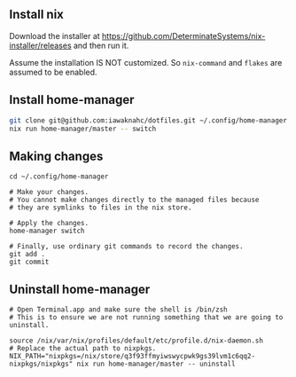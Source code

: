 ## Install nix

Download the installer at https://github.com/DeterminateSystems/nix-installer/releases
and then run it.

Assume the installation IS NOT customized. So `nix-command` and `flakes` are assumed to be enabled.

## Install home-manager

```sh
git clone git@github.com:iawaknahc/dotfiles.git ~/.config/home-manager
nix run home-manager/master -- switch
```

## Making changes

```
cd ~/.config/home-manager

# Make your changes.
# You cannot make changes directly to the managed files because
# they are symlinks to files in the nix store.

# Apply the changes.
home-manager switch

# Finally, use ordinary git commands to record the changes.
git add .
git commit
```

## Uninstall home-manager

```
# Open Terminal.app and make sure the shell is /bin/zsh
# This is to ensure we are not running something that we are going to uninstall.

source /nix/var/nix/profiles/default/etc/profile.d/nix-daemon.sh
# Replace the actual path to nixpkgs.
NIX_PATH="nixpkgs=/nix/store/q3f93ffmyiwswycpwk9gs39lvm1c6qq2-nixpkgs/nixpkgs" nix run home-manager/master -- uninstall
```
